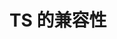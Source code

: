 <!--
 * @Author: xinxu
 * @Date: 2022-08-18 10:56:02
 * @LastEditors: xinxu
 * @LastEditTime: 2022-08-18 10:56:48
 * @FilePath: /azzlzzxz.github.io/docs/typescript/compatibility.md
-->

# TS 的兼容性
